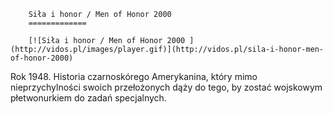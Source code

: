 
        Siła i honor / Men of Honor 2000 
        =============
        
        [![Siła i honor / Men of Honor 2000 ](http://vidos.pl/images/player.gif)](http://vidos.pl/sila-i-honor-men-of-honor-2000)
        
        
 Rok 1948. Historia czarnoskórego Amerykanina, który mimo nieprzychylności swoich przełożonych dąży do tego, by zostać wojskowym płetwonurkiem do zadań specjalnych.
    